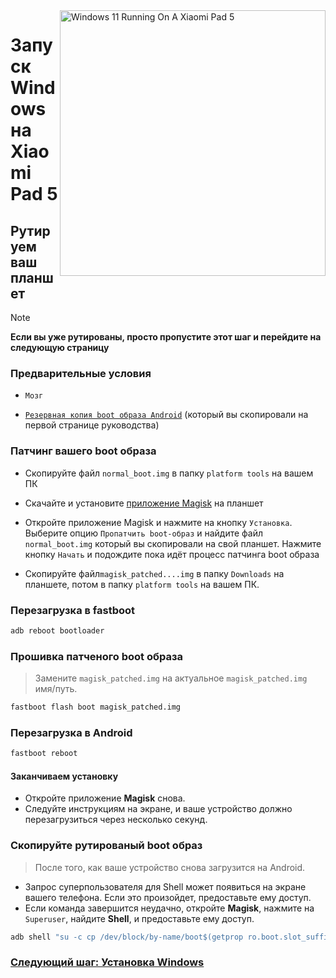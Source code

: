 <img align="right" src="https://raw.githubusercontent.com/erdilS/Port-Windows-11-Xiaomi-Pad-5/main/nabu.png" width="425" alt="Windows 11 Running On A Xiaomi Pad 5">

# Запуск Windows на Xiaomi Pad 5

## Рутируем ваш планшет
> [!NOTE]
> **Если вы уже рутированы, просто пропустите этот шаг и перейдите на следующую страницу**

### Предварительные условия
- ```Мозг```
  
- [```Резервная копия boot образа Android```](/guide/Russian/1-partition-ru.md#Make-a-backup-of-your-existing-boot-image) (который вы скопировали на первой странице руководства)

### Патчинг вашего boot образа
- Скопируйте файл ```normal_boot.img``` в папку ```platform tools``` на вашем ПК

- Скачайте и установите [приложение Magisk](https://github.com/topjohnwu/Magisk/releases/latest) на планшет
  
-  Откройте приложение Magisk и нажмите на кнопку ```Установка```. Выберите опцию ```Пропатчить boot-образ``` и найдите файл ```normal_boot.img``` который вы скопировали на свой планшет. Нажмите кнопку ```Начать``` и подождите пока идёт процесс патчинга boot образа
  
- Скопируйте файл```magisk_patched....img``` в папку ```Downloads``` на планшете, потом в папку ```platform tools``` на вашем ПК. 

### Перезагрузка в fastboot
```cmd
adb reboot bootloader
```

### Прошивка патченого boot образа
> Замените `magisk_patched.img` на актуальное ```magisk_patched.img``` имя/путь.
```cmd
fastboot flash boot magisk_patched.img
```

### Перезагрузка в Android
```cmd
fastboot reboot
```

#### Заканчиваем установку
- Откройте приложение **Magisk** снова.
- Следуйте инструкциям на экране, и ваше устройство должно перезагрузиться через несколько секунд.

### Скопируйте рутированый boot образ
> После того, как ваше устройство снова загрузится на Android.
- Запрос суперпользователя для Shell может появиться на экране вашего телефона. Если это произойдет, предоставьте ему доступ.
- Если команда завершится неудачно, откройте **Magisk**, нажмите на `Superuser`, найдите **Shell**, и предоставьте ему доступ.
```cmd
adb shell "su -c cp /dev/block/by-name/boot$(getprop ro.boot.slot_suffix) /sdcard/rooted_boot.img" & adb pull /sdcard/rooted_boot.img
```

### [Следующий шаг: Установка Windows](/guide/Russian/3-install-ru.md)













